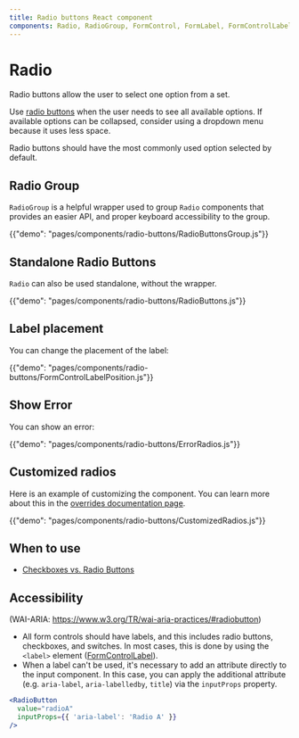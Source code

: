 ```yaml
---
title: Radio buttons React component
components: Radio, RadioGroup, FormControl, FormLabel, FormControlLabel
---
```


# Radio

<p class="description">Radio buttons allow the user to select one option from a set.</p>

Use [radio buttons](https://material.io/design/components/selection-controls.html#radio-buttons) when the user needs to see all available options.
If available options can be collapsed, consider using a dropdown menu because it uses less space.

Radio buttons should have the most commonly used option selected by default.

## Radio Group

`RadioGroup` is a helpful wrapper used to group `Radio` components that provides an easier API, and proper keyboard accessibility to the group.

{{"demo": "pages/components/radio-buttons/RadioButtonsGroup.js"}}

## Standalone Radio Buttons

`Radio` can also be used standalone, without the wrapper.

{{"demo": "pages/components/radio-buttons/RadioButtons.js"}}

## Label placement

You can change the placement of the label:

{{"demo": "pages/components/radio-buttons/FormControlLabelPosition.js"}}


## Show Error

You can show an error:

{{"demo": "pages/components/radio-buttons/ErrorRadios.js"}}

## Customized radios

Here is an example of customizing the component. You can learn more about this in the
[overrides documentation page](/customization/components/).

{{"demo": "pages/components/radio-buttons/CustomizedRadios.js"}}

## When to use

- [Checkboxes vs. Radio Buttons](https://www.nngroup.com/articles/checkboxes-vs-radio-buttons/)

## Accessibility

(WAI-ARIA: https://www.w3.org/TR/wai-aria-practices/#radiobutton)

- All form controls should have labels, and this includes radio buttons, checkboxes, and switches. In most cases, this is done by using the `<label>` element ([FormControlLabel](/api/form-control-label/)).
- When a label can't be used, it's necessary to add an attribute directly to the input component.
In this case, you can apply the additional attribute (e.g. `aria-label`, `aria-labelledby`, `title`) via the `inputProps` property.

```jsx
<RadioButton
  value="radioA"
  inputProps={{ 'aria-label': 'Radio A' }}
/>
```

